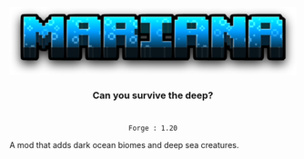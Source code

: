 
<p align="center">
  <img src="https://raw.githubusercontent.com/LazrProductions/mariana/main/readme/MarianaLogo.png" />
</p>

<div align="center">

### Can you survive the deep?

</div>

#

<div align="center">

```
Forge : 1.20
```

</div>

A mod that adds dark ocean biomes and deep sea creatures.